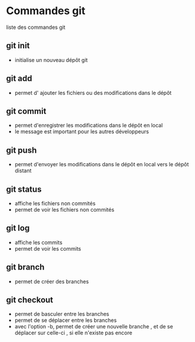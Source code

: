 # Commandes git

liste des commandes git

## git init

- initialise un nouveau dépôt git

## git add

- permet d' ajouter les fichiers  ou des modifications dans le dépôt

## git commit
- permet d'enregistrer les modifications dans le dépôt en local
- le message est important pour les autres développeurs

## git push
- permet d'envoyer les modifications dans le dépôt en local vers le dépôt distant

## git status
- affiche les fichiers non commités
- permet de voir les fichiers non commités

## git log
- affiche les commits
- permet de voir les commits

## git branch
- permet de créer des branches

## git checkout
- permet de basculer entre les branches
- permet de se déplacer entre les branches
- avec l'option -b, permet de créer une nouvelle branche , et de se déplacer sur celle-ci , si elle n'existe pas encore
